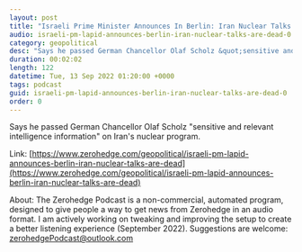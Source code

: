 ```yaml
---
layout: post
title: "Israeli Prime Minister Announces In Berlin: Iran Nuclear Talks &quot;Dead&quot;"
audio: israeli-pm-lapid-announces-berlin-iran-nuclear-talks-are-dead-0
category: geopolitical
desc: "Says he passed German Chancellor Olaf Scholz &quot;sensitive and relevant intelligence information&quot; on Iran's nuclear program. "
duration: 00:02:02
length: 122
datetime: Tue, 13 Sep 2022 01:20:00 +0000
tags: podcast
guid: israeli-pm-lapid-announces-berlin-iran-nuclear-talks-are-dead-0
order: 0
---
```

Says he passed German Chancellor Olaf Scholz &quot;sensitive and relevant intelligence information&quot; on Iran's nuclear program. 

Link: [https://www.zerohedge.com/geopolitical/israeli-pm-lapid-announces-berlin-iran-nuclear-talks-are-dead](https://www.zerohedge.com/geopolitical/israeli-pm-lapid-announces-berlin-iran-nuclear-talks-are-dead)

About: The Zerohedge Podcast is a non-commercial, automated program, designed to give people a way to get news from Zerohedge in an audio format.  I am actively working on tweaking and improving the setup to create a better listening experience (September 2022).  Suggestions are welcome: [zerohedgePodcast@outlook.com](mailto:zerohedgePodcast@outlook.com)